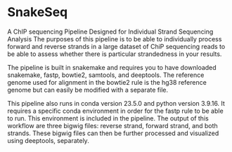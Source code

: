 # SnakeSeq
A ChIP sequencing Pipeline Designed for Individual Strand Sequencing Analysis
The purposes of this pipeline is to be able to individually process forward and reverse strands in a large dataset of ChiP sequencing reads to be able to assess whether there is particular strandedness in your results. 

The pipeline is built in snakemake and requires you to have downloaded snakemake, fastp, bowtie2, samtools, and deeptools. The reference genome used for alignment in the bowtie2 rule is the hg38 reference genome but can easily be modified with a separate file. 

This pipeline also runs in conda version 23.5.0 and python version 3.9.16. It requires a specific conda environment in order for the fastp rule to be able to run. This environment is included in the pipeline. The output of this workflow are three bigwig files: reverse strand, forward strand, and both strands. These bigwig files can then be further processed and visualized using deeptools, separately. 
